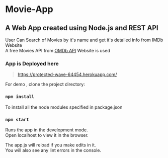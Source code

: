 # Movie-App
## A Web App created using Node.js and REST API

User Can Search of Movies by it's name and get it's detailed info from IMDb Website      
A free Movies API from [OMDb API](http://www.omdbapi.com/) Website is used

### App is Deployed here
> https://protected-wave-64454.herokuapp.com/

For demo , clone the project directory:
### `npm install`
To install all the node modules specified in package.json

### `npm start`
Runs the app in the development mode.<br />
Open localhost to view it in the browser.

The app.js will reload if you make edits in it.<br />
You will also see any lint errors in the console.
